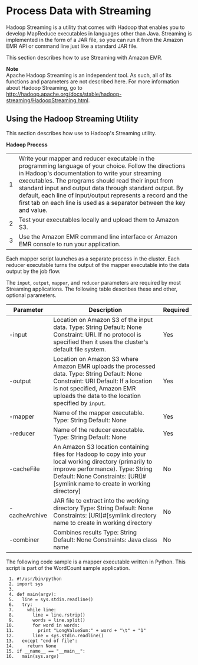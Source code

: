 # Process Data with Streaming<a name="UseCase_Streaming"></a>

Hadoop Streaming is a utility that comes with Hadoop that enables you to develop MapReduce executables in languages other than Java\. Streaming is implemented in the form of a JAR file, so you can run it from the Amazon EMR API or command line just like a standard JAR file\. 

This section describes how to use Streaming with Amazon EMR\. 

**Note**  
Apache Hadoop Streaming is an independent tool\. As such, all of its functions and parameters are not described here\. For more information about Hadoop Streaming, go to [http://hadoop\.apache\.org/docs/stable/hadoop\-streaming/HadoopStreaming\.html](http://hadoop.apache.org/docs/stable/hadoop-streaming/HadoopStreaming.html)\.

## Using the Hadoop Streaming Utility<a name="HadoopStreamCommands"></a>

This section describes how use to Hadoop's Streaming utility\.


**Hadoop Process**  

|  |  | 
| --- |--- |
| 1 |  Write your mapper and reducer executable in the programming language of your choice\. Follow the directions in Hadoop's documentation to write your streaming executables\. The programs should read their input from standard input and output data through standard output\. By default, each line of input/output represents a record and the first tab on each line is used as a separator between the key and value\.  | 
| 2 |  Test your executables locally and upload them to Amazon S3\.  | 
| 3 |  Use the Amazon EMR command line interface or Amazon EMR console to run your application\.   | 

Each mapper script launches as a separate process in the cluster\. Each reducer executable turns the output of the mapper executable into the data output by the job flow\.

The `input`, `output`, `mapper`, and `reducer` parameters are required by most Streaming applications\. The following table describes these and other, optional parameters\.


| Parameter | Description | Required | 
| --- | --- | --- | 
| \-input |  Location on Amazon S3 of the input data\. Type: String Default: None Constraint: URI\. If no protocol is specified then it uses the cluster's default file system\.   | Yes | 
| \-output |  Location on Amazon S3 where Amazon EMR uploads the processed data\. Type: String Default: None Constraint: URI Default: If a location is not specified, Amazon EMR uploads the data to the location specified by `input`\.  | Yes | 
| \-mapper |  Name of the mapper executable\. Type: String Default: None  | Yes | 
| \-reducer |  Name of the reducer executable\. Type: String Default: None  | Yes | 
| \-cacheFile |  An Amazon S3 location containing files for Hadoop to copy into your local working directory \(primarily to improve performance\)\. Type: String Default: None Constraints: \[URI\]\#\[symlink name to create in working directory\]   | No | 
| \-cacheArchive |  JAR file to extract into the working directory Type: String Default: None Constraints: \[URI\]\#\[symlink directory name to create in working directory   | No | 
| \-combiner |  Combines results Type: String Default: None Constraints: Java class name  | No | 

The following code sample is a mapper executable written in Python\. This script is part of the WordCount sample application\.

```
 1. #!/usr/bin/python
 2. import sys
 3. 
 4. def main(argv):
 5.   line = sys.stdin.readline()
 6.   try:
 7.     while line:
 8.       line = line.rstrip()
 9.       words = line.split()
10.       for word in words:
11.         print "LongValueSum:" + word + "\t" + "1"
12.       line = sys.stdin.readline()
13.   except "end of file":
14.     return None
15. if __name__ == "__main__":
16.   main(sys.argv)
```